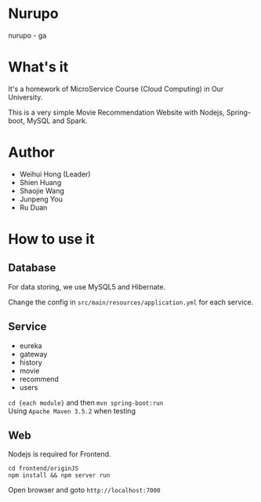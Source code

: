 # Nurupo
nurupo - ga
# What's it
It's a homework of MicroService Course (Cloud Computing) in Our University.

This is a very simple Movie Recommendation Website with Nodejs, Spring-boot, MySQL and Spark.

# Author
* Weihui Hong (Leader)
* Shien Huang
* Shaojie Wang
* Junpeng You
* Ru Duan

# How to use it
## Database
For data storing, we use MySQL5 and Hibernate.

Change the config in `src/main/resources/application.yml` for each service.

## Service
* eureka
* gateway
* history
* movie
* recommend
* users  

`cd {each module}` and then `mvn spring-boot:run`  
Using `Apache Maven 3.5.2` when testing

## Web
Nodejs is required for Frontend.
```
cd frontend/originJS  
npm install && npm server run
```
Open browser and goto `http://localhost:7000`